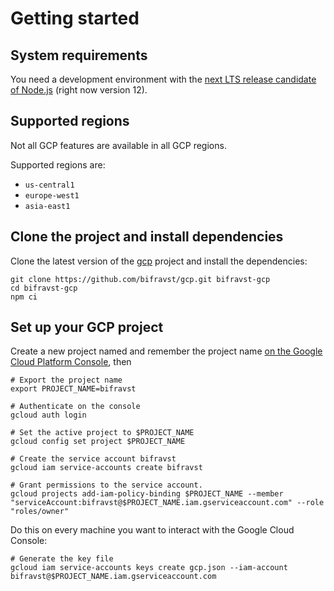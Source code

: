 # Getting started

## System requirements

You need a development environment with the
[next LTS release candidate of Node.js](https://nodejs.org/en/about/releases/)
(right now version 12).

## Supported regions

Not all GCP features are available in all GCP regions.

Supported regions are:

- `us-central1`
- `europe-west1`
- `asia-east1`

## Clone the project and install dependencies

Clone the latest version of the [gcp](https://github.com/bifravst/gcp) project
and install the dependencies:

    git clone https://github.com/bifravst/gcp.git bifravst-gcp
    cd bifravst-gcp
    npm ci

## Set up your GCP project

Create a new project named and remember the project name
[on the Google Cloud Platform Console](https://console.cloud.google.com/projectcreate),
then

    # Export the project name
    export PROJECT_NAME=bifravst
    
    # Authenticate on the console
    gcloud auth login
    
    # Set the active project to $PROJECT_NAME
    gcloud config set project $PROJECT_NAME
    
    # Create the service account bifravst
    gcloud iam service-accounts create bifravst
    
    # Grant permissions to the service account.
    gcloud projects add-iam-policy-binding $PROJECT_NAME --member "serviceAccount:bifravst@$PROJECT_NAME.iam.gserviceaccount.com" --role "roles/owner"

Do this on every machine you want to interact with the Google Cloud Console:
    
    # Generate the key file
    gcloud iam service-accounts keys create gcp.json --iam-account bifravst@$PROJECT_NAME.iam.gserviceaccount.com
